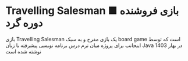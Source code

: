 # Travelling Salesman ■ بازی فروشنده دوره گرد 

بازی Travelling Salesman یک بازی مفرح و به سبک board game است که توسط اینجانب برای پروژه میان ترم درس برنامه نویسی پیشرفته با زبان Java در بهار 1403 نوشته شده است  
